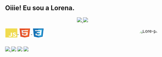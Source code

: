 ## Oiiie! Eu sou a Lorena.
<div align="center">
  <a href="https://github.com/loresgarcia">
  <img height="160em" src="https://github-readme-stats.vercel.app/api?username=loresgarcia&show_icons=true&theme=dark&include_all_commits=true&count_private=true"/>
  <img height="160em" src="https://github-readme-stats.vercel.app/api/top-langs/?username=loresgarcia&layout=compact&langs_count=7&theme=dark"/>
</div>
  
  <div style="display: inline_block"><br>
  <img align="center" alt="Lore-Js" height="30" width="40" src="https://raw.githubusercontent.com/devicons/devicon/master/icons/javascript/javascript-plain.svg">
  <img align="center" alt="Lore-HTML" height="30" width="40" src="https://raw.githubusercontent.com/devicons/devicon/master/icons/html5/html5-original.svg">
  <img align="center" alt="Lore-CSS" height="30" width="40" src="https://raw.githubusercontent.com/devicons/devicon/master/icons/css3/css3-original.svg">
  <img align="right" alt="Lore-pic" height="150" style="border-radius:50px;" src="https://media3.giphy.com/media/6EWyszhJ2kL3ceQuD2/giphy.gif?cid=ecf05e478ee5tqg07ekj4pzd9mmt9151ol9dxdji1qieklra&rid=giphy.gif&ct=g">
</div>
  
   ##
 
<div> 
   <a href="https://www.linkedin.com/in/lorenagarcia92" target="_blank"><img src="https://img.shields.io/badge/-LinkedIn-%230077B5?style=for-the-badge&logo=linkedin&logoColor=white" target="_blank">
  <a href="https://instagram.com/damngranger" target="_blank"><img src="https://img.shields.io/badge/-Instagram-%23E4405F?style=for-the-badge&logo=instagram&logoColor=white" target="_blank"></a>
 	<a href="https://www.twitch.tv/damngranger" target="_blank"><img src="https://img.shields.io/badge/Twitch-9146FF?style=for-the-badge&logo=twitch&logoColor=white" target="_blank"></a>
  <a href = "mailto:jessicalorena.garcia@gmail.com"><img src="https://img.shields.io/badge/-Gmail-%23333?style=for-the-badge&logo=gmail&logoColor=white" target="_blank"></a>
  </a> 
